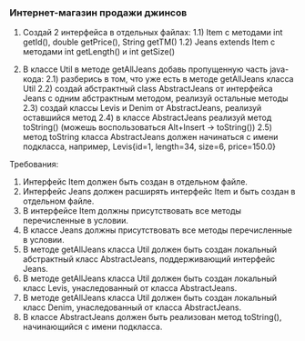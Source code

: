 
### Интернет-магазин продажи джинсов

1. Создай 2 интерфейса в отдельных файлах:
1.1) Item с методами int getId(), double getPrice(), String getTM()
1.2) Jeans extends Item с методами int getLength() и int getSize()

2. В классе Util в методе getAllJeans добавь пропущенную часть java-кода:
2.1) разберись в том, что уже есть в методе getAllJeans класса Util
2.2) создай абстрактный class AbstractJeans от интерфейса Jeans с одним абстрактным методом, реализуй остальные методы
2.3) создай классы Levis и Denim от AbstractJeans, реализуй оставшийся метод
2.4) в классе AbstractJeans реализуй метод toString() (можешь воспользоваться Alt+Insert -&gt; toString())
2.5) метод toString класса AbstractJeans должен начинаться с имени подкласса, например, Levis{id=1, length=34, size=6, price=150.0}


Требования:
1.	Интерфейс Item должен быть создан в отдельном файле.
2.	Интерфейс Jeans должен расширять интерфейс Item и быть создан в отдельном файле.
3.	В интерфейсе Item должны присутствовать все методы перечисленные в условии.
4.	В классе Jeans должны присутствовать все методы перечисленные в условии.
5.	В методе getAllJeans класса Util должен быть создан локальный абстрактный класс AbstractJeans, поддерживающий интерфейс Jeans.
6.	В методе getAllJeans класса Util должен быть создан локальный класс Levis, унаследованный от класса AbstractJeans.
7.	В методе getAllJeans класса Util должен быть создан локальный класс Denim, унаследованный от класса AbstractJeans.
8.	В классе AbstractJeans должен быть реализован метод toString(), начинающийся с имени подкласса.


